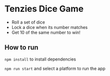 # Tenzies Dice Game

- Roll a set of dice
- Lock a dice when its number matches
- Get 10 of the same number to win!

## How to run

`npm install` to install dependencies

`npm run start` and select a platform to run the app

